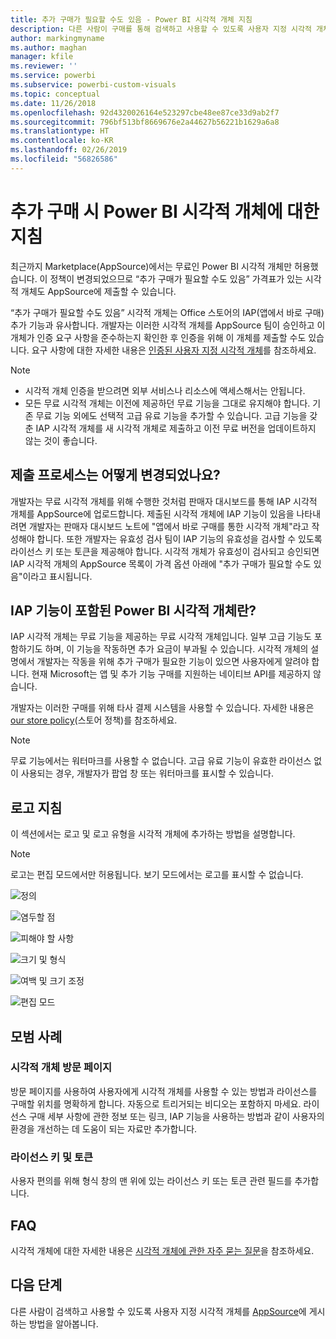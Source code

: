 ```yaml
---
title: 추가 구매가 필요할 수도 있음 - Power BI 시각적 개체 지침
description: 다른 사람이 구매를 통해 검색하고 사용할 수 있도록 사용자 지정 시각적 개체를 AppSource에 게시하는 방법을 알아봅니다.
author: markingmyname
ms.author: maghan
manager: kfile
ms.reviewer: ''
ms.service: powerbi
ms.subservice: powerbi-custom-visuals
ms.topic: conceptual
ms.date: 11/26/2018
ms.openlocfilehash: 92d4320026164e523297cbe48ee87ce33d9ab2f7
ms.sourcegitcommit: 796bf513bf8669676e2a44627b56221b1629a6a8
ms.translationtype: HT
ms.contentlocale: ko-KR
ms.lasthandoff: 02/26/2019
ms.locfileid: "56826586"
---
```

# <a name="guidelines-for-power-bi-visuals-with-additional-purchases"></a>추가 구매 시 Power BI 시각적 개체에 대한 지침

최근까지 Marketplace(AppSource)에서는 무료인 Power BI 시각적 개체만 허용했습니다. 이 정책이 변경되었으므로 “추가 구매가 필요할 수도 있음” 가격표가 있는 시각적 개체도 AppSource에 제출할 수 있습니다. 

“추가 구매가 필요할 수도 있음” 시각적 개체는 Office 스토어의 IAP(앱에서 바로 구매) 추가 기능과 유사합니다. 개발자는 이러한 시각적 개체를 AppSource 팀이 승인하고 이 개체가 인증 요구 사항을 준수하는지 확인한 후 인증을 위해 이 개체를 제출할 수도 있습니다. 요구 사항에 대한 자세한 내용은 [인증된 사용자 지정 시각적 개체](../power-bi-custom-visuals-certified.md)를 참조하세요.

> [!NOTE]
> * 시각적 개체 인증을 받으려면 외부 서비스나 리소스에 액세스해서는 안됩니다.
> * 모든 무료 시각적 개체는 이전에 제공하던 무료 기능을 그대로 유지해야 합니다. 기존 무료 기능 외에도 선택적 고급 유료 기능을 추가할 수 있습니다. 고급 기능을 갖춘 IAP 시각적 개체를 새 시각적 개체로 제출하고 이전 무료 버전을 업데이트하지 않는 것이 좋습니다.


## <a name="what-changed-in-the-submission-process"></a>제출 프로세스는 어떻게 변경되었나요?

개발자는 무료 시각적 개체를 위해 수행한 것처럼 판매자 대시보드를 통해 IAP 시각적 개체를 AppSource에 업로드합니다. 제출된 시각적 개체에 IAP 기능이 있음을 나타내려면 개발자는 판매자 대시보드 노트에 "앱에서 바로 구매를 통한 시각적 개체"라고 작성해야 합니다. 또한 개발자는 유효성 검사 팀이 IAP 기능의 유효성을 검사할 수 있도록 라이선스 키 또는 토큰을 제공해야 합니다. 시각적 개체가 유효성이 검사되고 승인되면 IAP 시각적 개체의 AppSource 목록이 가격 옵션 아래에 "추가 구매가 필요할 수도 있음"이라고 표시됩니다.

## <a name="what-is-a-power-bi-visual-with-iap-features"></a>IAP 기능이 포함된 Power BI 시각적 개체란?

IAP 시각적 개체는 무료 기능을 제공하는 무료 시각적 개체입니다. 일부 고급 기능도 포함하기도 하며, 이 기능을 작동하면 추가 요금이 부과될 수 있습니다. 시각적 개체의 설명에서 개발자는 작동을 위해 추가 구매가 필요한 기능이 있으면 사용자에게 알려야 합니다. 현재 Microsoft는 앱 및 추가 기능 구매를 지원하는 네이티브 API를 제공하지 않습니다.

개발자는 이러한 구매를 위해 타사 결제 시스템을 사용할 수 있습니다. 자세한 내용은 [our store policy](https://docs.microsoft.com/office/dev/store/validation-policies#2-apps-or-add-ins-can-display-certain-ads)(스토어 정책)를 참조하세요.

> [!NOTE]
> 무료 기능에서는 워터마크를 사용할 수 없습니다. 고급 유료 기능이 유효한 라이선스 없이 사용되는 경우, 개발자가 팝업 창 또는 워터마크를 표시할 수 있습니다.  

## <a name="logo-guidelines"></a>로고 지침

이 섹션에서는 로고 및 로고 유형을 시각적 개체에 추가하는 방법을 설명합니다.

> [!NOTE]
> 로고는 편집 모드에서만 허용됩니다. 보기 모드에서는 로고를 표시할 수 없습니다.

![정의](media/office-store-in-app-purchase-visual-guidelines/definitions.png)

![염두할 점](media/office-store-in-app-purchase-visual-guidelines/things-to-keep-in-mind.png)

![피해야 할 사항](media/office-store-in-app-purchase-visual-guidelines/things-to-avoid.png)

![크기 및 형식](media/office-store-in-app-purchase-visual-guidelines/size-and-format.png)

![여백 및 크기 조정](media/office-store-in-app-purchase-visual-guidelines/margins-and-sizes.png)

![편집 모드](media/office-store-in-app-purchase-visual-guidelines/logos-in-edit-mode.png)

## <a name="best-practices"></a>모범 사례

### <a name="visual-landing-page"></a>시각적 개체 방문 페이지

방문 페이지를 사용하여 사용자에게 시각적 개체를 사용할 수 있는 방법과 라이선스를 구매할 위치를 명확하게 합니다. 자동으로 트리거되는 비디오는 포함하지 마세요. 라이선스 구매 세부 사항에 관한 정보 또는 링크, IAP 기능을 사용하는 방법과 같이 사용자의 환경을 개선하는 데 도움이 되는 자료만 추가합니다.

### <a name="license-key-and-token"></a>라이선스 키 및 토큰

사용자 편의를 위해 형식 창의 맨 위에 있는 라이선스 키 또는 토큰 관련 필드를 추가합니다.

## <a name="faq"></a>FAQ

시각적 개체에 대한 자세한 내용은 [시각적 개체에 관한 자주 묻는 질문](https://docs.microsoft.com/power-bi/power-bi-custom-visuals-faq#visuals-with-additional-purchases)을 참조하세요.

## <a name="next-steps"></a>다음 단계

다른 사람이 검색하고 사용할 수 있도록 사용자 지정 시각적 개체를 [AppSource](office-store.md)에 게시하는 방법을 알아봅니다.
